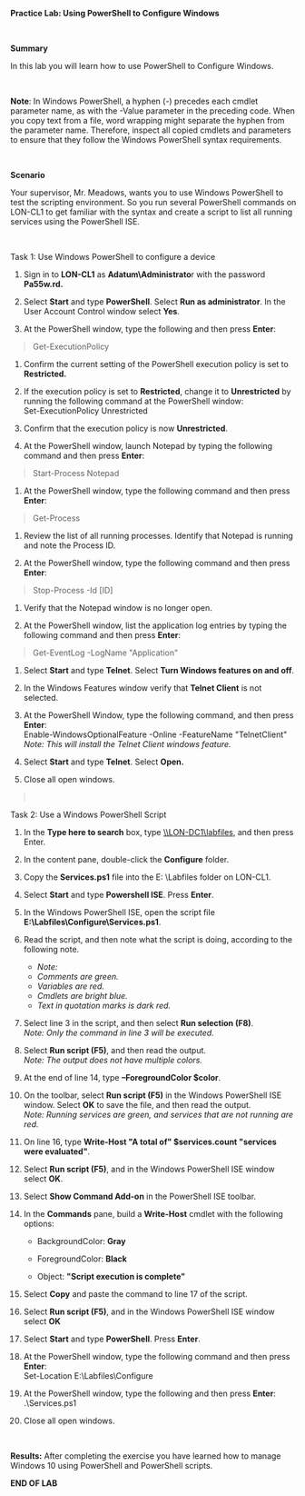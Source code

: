**Practice Lab: Using PowerShell to Configure Windows**

 

**Summary**

In this lab you will learn how to use PowerShell to Configure Windows.

 

**Note**: In Windows PowerShell, a hyphen (-) precedes each cmdlet parameter
name, as with the -Value parameter in the preceding code. When you copy text
from a file, word wrapping might separate the hyphen from the parameter name.
Therefore, inspect all copied cmdlets and parameters to ensure that they follow
the Windows PowerShell syntax requirements.

 

**Scenario**

Your supervisor, Mr. Meadows, wants you to use Windows PowerShell to test the
scripting environment. So you run several PowerShell commands on LON-CL1 to get
familiar with the syntax and create a script to list all running services using
the PowerShell ISE.

 

Task 1: Use Windows PowerShell to configure a device

1.  Sign in to **LON-CL1** as **Adatum\\Administrato**r with the password
    **Pa55w.rd.**

2.  Select **Start** and type **PowerShell**. Select **Run as administrator**.
    In the User Account Control window select **Yes**.

3.  At the PowerShell window, type the following and then press **Enter**:

>   Get-ExecutionPolicy

1.  Confirm the current setting of the PowerShell execution policy is set to
    **Restricted.**

2.  If the execution policy is set to **Restricted**, change it to
    **Unrestricted** by running the following command at the PowerShell window:  
    Set-ExecutionPolicy Unrestricted

3.  Confirm that the execution policy is now **Unrestricted**.

4.  At the PowerShell window, launch Notepad by typing the following command and
    then press **Enter**:

>   Start-Process Notepad

1.  At the PowerShell window, type the following command and then press
    **Enter**:

>   Get-Process

1.  Review the list of all running processes. Identify that Notepad is running
    and note the Process ID.

2.  At the PowerShell window, type the following command and then press
    **Enter**:

>   Stop-Process -Id [ID]

1.  Verify that the Notepad window is no longer open.

2.  At the PowerShell window, list the application log entries by typing the
    following command and then press **Enter**:

>   Get-EventLog -LogName "Application"

1.  Select **Start** and type **Telnet**. Select **Turn Windows features on and
    off**.

2.  In the Windows Features window verify that **Telnet Client** is not
    selected.

3.  At the PowerShell Window, type the following command, and then press
    **Enter**:  
    Enable-WindowsOptionalFeature -Online -FeatureName "TelnetClient"  
    *Note: This will install the Telnet Client windows feature.*

4.  Select **Start** and type **Telnet**. Select **Open.**

5.  Close all open windows.

>    

Task 2: Use a Windows PowerShell Script

1.  In the **Type here to search** box, type
    [\\\\LON-DC1\\labfiles](file:///\\LON-DC1\labfiles), and then press Enter.

2.  In the content pane, double-click the **Configure** folder.

3.  Copy the **Services.ps1** file into the E: \\Labfiles folder on LON-CL1.

4.  Select **Start** and type **Powershell ISE**. Press **Enter**.

5.  In the Windows PowerShell ISE, open the script file
    **E:\\Labfiles\\Configure\\Services.ps1**.

6.  Read the script, and then note what the script is doing, according to the
    following note.

    -   _Note:_
    -   _Comments are green._
    -   _Variables are red._
    -   _Cmdlets are bright blue._
    -   _Text in quotation marks is dark red._

1.  Select line 3 in the script, and then select **Run selection (F8)**.  
    *Note: Only the command in line 3 will be executed.*

2.  Select **Run script (F5)**, and then read the output.  
    *Note: The output does not have multiple colors.*

3.  At the end of line 14, type **–ForegroundColor \$color**.

4.  On the toolbar, select **Run script (F5)** in the Windows PowerShell ISE
    window. Select **OK** to save the file, and then read the output.  
    *Note: Running services are green, and services that are not running are
    red.*

5.  On line 16, type **Write-Host "A total of" \$services.count "services were
    evaluated"**.

6.  Select **Run script (F5)**, and in the Windows PowerShell ISE window select
    **OK**.

7.  Select **Show Command Add-on** in the PowerShell ISE toolbar.

8.  In the **Commands** pane, build a **Write-Host** cmdlet with the following
    options:

    -   BackgroundColor: **Gray**

    -   ForegroundColor: **Black**

    -   Object: **"Script execution is complete"**

9.  Select **Copy** and paste the command to line 17 of the script.

10. Select **Run script (F5)**, and in the Windows PowerShell ISE window select
    **OK**

11. Select **Start** and type **PowerShell**. Press **Enter**.

12. At the PowerShell window, type the following command and then press
    **Enter**:  
    Set-Location E:\\Labfiles\\Configure

13. At the PowerShell window, type the following and then press **Enter**:  
    .\\Services.ps1

14. Close all open windows.

 

**Results:** After completing the exercise you have learned how to manage
Windows 10 using PowerShell and PowerShell scripts.

**END OF LAB**